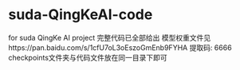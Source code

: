 # suda-QingKeAI-code
for suda QingKe AI project
完整代码已全部给出
模型权重文件见https://pan.baidu.com/s/1cfU7oL3oEszoGmEnb9FYHA 提取码: 6666
checkpoints文件夹与代码文件放在同一目录下即可
